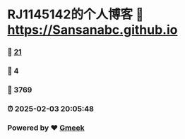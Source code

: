 # RJ1145142的个人博客 :link: https://Sansanabc.github.io 
### :page_facing_up: [21](https://blog.rj1145142.us.kg/) 
### :speech_balloon: 4 
### :hibiscus: 3769 
### :alarm_clock: 2025-02-03 20:05:48 
### Powered by :heart: [Gmeek](https://github.com/Meekdai/Gmeek)
